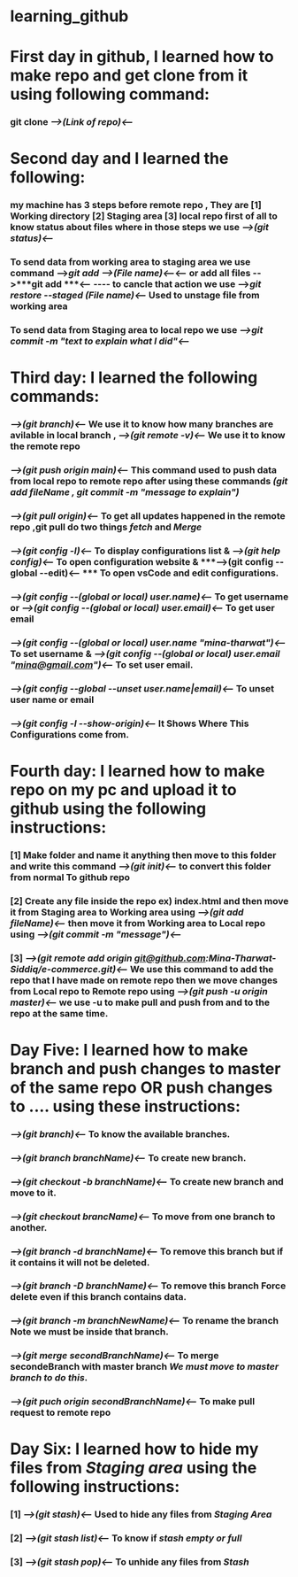 # learning_github
# First day in github, I learned how to make repo and get clone from it using following command:
### git clone ***-->(Link of repo)<--***
# Second day and I learned the following:
### my machine has 3 steps before remote repo , They are  [1] Working directory [2] Staging area [3] local repo first of all to know status about files where in those steps we use ***-->(git status)<--***
### To send data from **working area** to **staging area** we use command -->***git add -->(File name)<--***<-- or add all files -->***git add ***<-- ---- to cancle that action we use -->***git restore --staged (File name)<--*** Used to unstage file from working area
### To send data from **Staging area** to **local repo** we use ***-->git commit -m "text to explain what I did"<--***

# Third day: I learned the following commands:
### ***-->(git branch)<--*** We use it to know how many branches are avilable in local branch , ***-->(git remote -v)<--*** We use it to know the remote repo
### ***-->(git push origin main)<--*** This command used to push data from **local repo** to **remote repo** after using these commands ***(git add fileName , git commit -m "message to explain")***
### ***-->(git pull origin)<--*** To get all updates happened in the remote repo ,**git pull** do two things ***fetch*** and ***Merge***
### ***-->(git config -l)<--*** To display configurations list & ***-->(git help config)<--*** To open configuration website & ***-->(git config --global --edit)<-- *** To open vsCode and edit configurations.
### ***-->(git config --(global or local) user.name)<--*** To get username or ***-->(git config --(global or local) user.email)<--*** To get user email
### ***-->(git config --(global or local) user.name "mina-tharwat")<--*** To set username & ***-->(git config --(global or local) user.email "mina@gmail.com")<--*** To set user email.
### ***-->(git config --global --unset user.name|email)<--*** To unset user name or email
### ***-->(git config -l --show-origin)<--*** It Shows Where This Configurations come from.
# Fourth day: I learned how to make repo on my pc and upload it to github using the following instructions:
### [1] Make folder and name it anything then move to this folder and write this command ***-->(git init)<--*** to convert this folder from normal To github repo
### [2] Create any file inside the repo ex) index.html and then move it from **Staging area** to **Working area** using ***-->(git add fileName)<--*** then  move it from **Working area** to **Local repo** using ***-->(git commit -m "message")<--*** 
### [3]  ***-->(git remote add origin git@github.com:Mina-Tharwat-Siddiq/e-commerce.git)<--*** We use this command to add the repo that I have made on remote repo then we move changes from **Local repo** to **Remote repo** using ***-->(git push -u origin master)<--*** we use **-u** to make pull and push from and to the repo at the same time.
# Day Five: I learned how to make branch and push changes to master of the same repo **OR** push changes to .... using these instructions:
### ***-->(git branch)<--*** To know the available branches.
### ***-->(git branch branchName)<--*** To create new branch.
### ***-->(git checkout -b branchName)<--*** To create new branch and move to it.
### ***-->(git checkout brancName)<--*** To move from one branch to another.
### ***-->(git branch -d branchName)<--*** To remove this branch **but if it contains it will not be deleted**.
### ***-->(git branch -D branchName)<--*** To remove this branch **Force delete even if this branch contains data**.
### ***-->(git branch -m branchNewName)<--*** To rename the branch **Note we must be inside that branch**.
### ***-->(git merge secondBranchName)<--*** To merge secondeBranch with master branch ***We must move to master branch to do this***.
### ***-->(git puch origin secondBranchName)<--*** To make pull request to remote repo 
# Day Six: I learned how to hide my files from ***Staging area*** using the following instructions:
### [1] ***-->(git stash)<--*** Used to hide any files from ***Staging Area***
### [2] ***-->(git stash list)<--*** To know if ***stash empty or full***
### [3] ***-->(git stash pop)<--*** To unhide any files from ***Stash***
